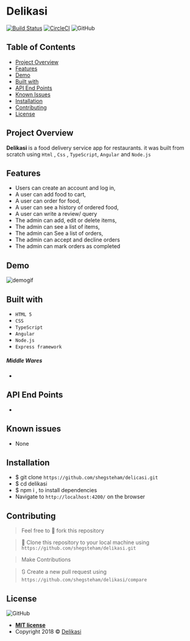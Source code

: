# Delikasi

[![Build Status](https://travis-ci.org/shegsteham/delikasi.svg?branch=develop)](https://travis-ci.org/shegsteham/delikasi)   [![CircleCI](https://circleci.com/gh/shegsteham/delikasi/tree/develop.svg?style=svg)](https://circleci.com/gh/shegsteham/delikasi/tree/develop)  ![GitHub](https://img.shields.io/github/license/mashape/apistatus.svg)

## Table of Contents

* [Project Overview](#Project-Overview)
* [Features](#Features)
* [Demo](#demo)
* [Built with](#built-with)
* [API End Points](#API-End-Points)
* [Known Issues](#Known-issues)
* [Installation](#Installation)
* [Contributing](#contributing)
* [License](#License)

## Project Overview
**Delikasi** is a food delivery service app for restaurants. it was built from scratch using `Html` , `Css` , `TypeScript`, `Angular` and `Node.js`

## Features

- Users can create an account and log in,
- A user can add food to cart,
- A user can order for food,
- A user can see a history of ordered food,
- A user can write a review/ query
- The admin can add, edit or delete items,
- The admin can see a list of items,
- The admin can See a list of orders,
- The admin can accept and decline orders
- The admin can mark orders as completed

## Demo
![demogif](https://user-images.githubusercontent.com/25525765/46247609-baa42400-c405-11e8-923f-3df54b87ca0e.gif)

## Built with
- `HTML 5`
- `CSS`
- `TypeScript`
- `Angular`
- `Node.js`
- `Express framework`

##### Middle Wares
- 

## API End Points
-

## Known issues
- None

## Installation

- $ git clone `https://github.com/shegsteham/delicasi.git`
- $ cd delikasi
- $ npm i , to install dependencies
- Navigate to `http://localhost:4200/` on the browser

## Contributing
>  Feel free to 🍴 fork this repository

>  👯 Clone this repository to your local machine using `https://github.com/shegsteham/delikasi.git`

> Make Contributions

> 🔃 Create a new pull request using `https://github.com/shegsteham/delikasi/compare`

## License
![GitHub](https://img.shields.io/github/license/mashape/apistatus.svg)

- **[MIT license]()**
- Copyright 2018 © <a href="https://delikasi.herokuapp.com/" target="_blank">Delikasi</a>

